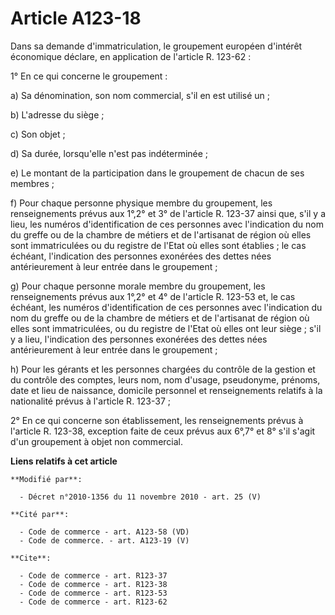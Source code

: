# Article A123-18

Dans sa demande d'immatriculation, le groupement européen d'intérêt économique déclare, en application de l'article R.
123-62 :

1° En ce qui concerne le groupement : 

a) Sa dénomination, son nom commercial, s'il en est utilisé un ; 

b) L'adresse du siège ; 

c) Son objet ; 

d) Sa durée, lorsqu'elle n'est pas indéterminée ; 

e) Le montant de la participation dans le groupement de chacun de ses membres ; 

f) Pour chaque personne physique membre du groupement, les renseignements prévus aux 1°,2° et 3° de l'article R. 123-37 ainsi
que, s'il y a lieu, les numéros d'identification de ces personnes avec l'indication du nom du greffe ou de la       chambre
de métiers et de l'artisanat de région  où elles sont immatriculées ou du registre de l'Etat où elles sont établies ; le cas
échéant, l'indication des personnes exonérées des dettes nées antérieurement à leur entrée dans le groupement ; 

g) Pour chaque personne morale membre du groupement, les renseignements prévus aux 1°,2° et 4° de l'article R. 123-53 et, le
cas échéant, les numéros d'identification de ces personnes avec l'indication du nom du greffe ou de la       chambre de
métiers et de l'artisanat de région  où elles sont immatriculées, ou du registre de l'Etat où elles ont leur siège ; s'il y a
lieu, l'indication des personnes exonérées des dettes nées antérieurement à leur entrée dans le groupement ; 

h) Pour les gérants et les personnes chargées du contrôle de la gestion et du contrôle des comptes, leurs nom, nom d'usage,
pseudonyme, prénoms, date et lieu de naissance, domicile personnel et renseignements relatifs à la nationalité prévus à
l'article R. 123-37 ; 

2° En ce qui concerne son établissement, les renseignements prévus à l'article R. 123-38, exception faite de ceux prévus aux
6°,7° et 8° s'il s'agit d'un groupement à objet non commercial.

**Liens relatifs à cet article**

	**Modifié par**:

	  - Décret n°2010-1356 du 11 novembre 2010 - art. 25 (V)

	**Cité par**:

	  - Code de commerce - art. A123-58 (VD)
	  - Code de commerce. - art. A123-19 (V)

	**Cite**:

	  - Code de commerce - art. R123-37
	  - Code de commerce - art. R123-38
	  - Code de commerce - art. R123-53
	  - Code de commerce - art. R123-62
